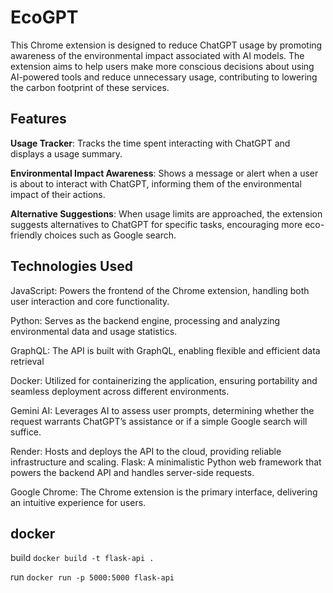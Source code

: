 # EcoGPT

This Chrome extension is designed to reduce ChatGPT usage by promoting awareness of the environmental impact associated with AI models. The extension aims to help users make more conscious decisions about using AI-powered tools and reduce unnecessary usage, contributing to lowering the carbon footprint of these services.

## Features
**Usage Tracker**: Tracks the time spent interacting with ChatGPT and displays a usage summary.

**Environmental Impact Awareness**: Shows a message or alert when a user is about to interact with ChatGPT, informing them of the environmental impact of their actions.

**Alternative Suggestions**: When usage limits are approached, the extension suggests alternatives to ChatGPT for specific tasks, encouraging more eco-friendly choices such as Google search. 

## Technologies Used
JavaScript: Powers the frontend of the Chrome extension, handling both user interaction and core functionality.

Python: Serves as the backend engine, processing and analyzing environmental data and usage statistics.

GraphQL: The API is built with GraphQL, enabling flexible and efficient data retrieval

Docker: Utilized for containerizing the application, ensuring portability and seamless deployment across different environments.

Gemini AI: Leverages AI to assess user prompts, determining whether the request warrants ChatGPT’s assistance or if a simple Google search will suffice.

Render: Hosts and deploys the API to the cloud, providing reliable infrastructure and scaling.
Flask: A minimalistic Python web framework that powers the backend API and handles server-side requests.

Google Chrome: The Chrome extension is the primary interface, delivering an intuitive experience for users.

## docker

build
`docker build -t flask-api .`

run
`docker run -p 5000:5000 flask-api`